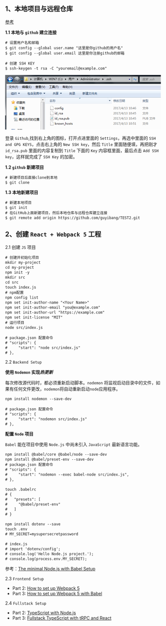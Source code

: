 ## 1、本地项目与远程仓库

[参考](https://cloud.tencent.com/developer/article/1504684)

**1.1 本地与 `github` 建立连接**

```shell
# 设置用户名和邮箱
$ git config --global user.name "这里是你github的用户名" 
$ git config --global user.email 这里是你注册github的邮箱

# 创建 SSH KEY
$ ssh-keygen -t rsa -C "youremail@example.com"
```

![img](../../assets/yht9kl3j69.png)

登录 `Github`,找到右上角的图标，打开点进里面的 `Settings`，再选中里面的 `SSH and GPG KEYS`，点击右上角的 `New SSH key`，然后 `Title` 里面随便填，再把刚才 `id_rsa.pub` 里面的内容复制到 `Title`  下面的 `Key`  内容框里面，最后点击 `Add SSH key`，这样就完成了 `SSH Key` 的加密。

**1.2 `github` 新建项目**

```shell
# 新建项目后直接clone到本地
$ git clone 
```

**1.3 本地新建项目**

```shell
# 新建本地项目
$ git init
# 在GitHub上面新建项目，然后本地仓库与远程仓库建立连接
$ git remote add origin https://github.com/guyibang/TEST2.git
```

## 2、创建 `React + Webpack 5` 工程

2.1 创建 `JS` 项目

```shell
# 创建并初始化项目
mkdir my-project
cd my-project
npm init -y
mkdir src
cd src
touch index.js
# npm配置
npm config list
npm set init-author-name "<Your Name>"
npm set init-author-email "you@example.com"
npm set init-author-url "https://example.com"
npm set init-license "MIT"
# 运行项目
node src/index.js

# package.json 配置命令
# "scripts": {
#     "start": "node src/index.js"
# },
```

2.2 `Backend Setup`

**使用 `Nodemon` 实现*热更新***

每次修改源代码时，都必须重新启动脚本。`nodemon` 将监视启动目录中的文件，如果有任何文件更改，`nodemon`将自动重新启动`node`应用程序。

```shell
npm install nodemon --save-dev

# package.json 配置命令
# "scripts": {
#     "start": "nodemon src/index.js"
# },
```

**配置 `Node` 项目** 

`Babel` 能在项目中使用 `Node.js` 中尚未引入 `JavaScript` 最新语言功能。

```shell
npm install @babel/core @babel/node --save-dev
npm install @babel/preset-env --save-dev
# package.json 配置命令
# "scripts": {
# 	  "start": "nodemon --exec babel-node src/index.js",
# },

touch .babelrc
# {
#   "presets": [
#     "@babel/preset-env"
#   ]
# }

npm install dotenv --save
touch .env
# MY_SECRET=mysupersecretpassword

# index.js
# import 'dotenv/config';
# console.log('Hello Node.js project.');
# console.log(process.env.MY_SECRET);
```



参考：[The minimal Node.js with Babel Setup](https://www.robinwieruch.de/minimal-node-js-babel-setup/)

2.3 `Frontend Setup`

- Part 2: [How to set up Webpack 5](https://www.robinwieruch.de/webpack-setup-tutorial/)
- Part 3: [How to set up Webpack 5 with Babel](https://www.robinwieruch.de/webpack-babel-setup-tutorial/)



2.4 `Fullstack Setup`

- Part 2: [TypeScript with Node.js](https://www.robinwieruch.de/typescript-node/)
- Part 3: [Fullstack TypeScript with tRPC and React](https://www.robinwieruch.de/react-trpc/)

